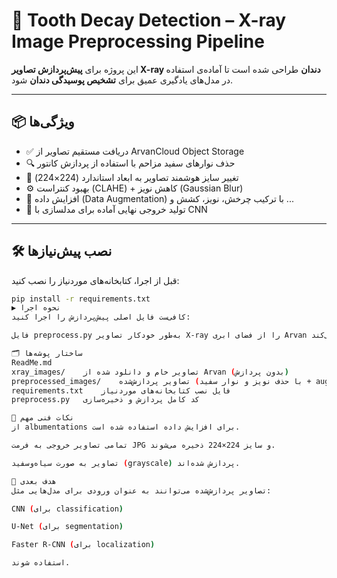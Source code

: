 # 🦷 Tooth Decay Detection – X-ray Image Preprocessing Pipeline

این پروژه برای **پیش‌پردازش تصاویر X-ray دندان** طراحی شده است تا آماده‌ی استفاده در مدل‌های یادگیری عمیق برای **تشخیص پوسیدگی دندان** شود.

---

## 📦 ویژگی‌ها

- ✅ دریافت مستقیم تصاویر از ArvanCloud Object Storage
- 🔍 حذف نوارهای سفید مزاحم با استفاده از پردازش کانتور
- 📏 تغییر سایز هوشمند تصاویر به ابعاد استاندارد (224×224)
- ⚙️ بهبود کنتراست (CLAHE) + کاهش نویز (Gaussian Blur)
- 🔁 افزایش داده (Data Augmentation) با ترکیب چرخش، نویز، کشش و ...
- 📂 تولید خروجی نهایی آماده برای مدلسازی با CNN

---

## 🛠 نصب پیش‌نیازها

قبل از اجرا، کتابخانه‌های موردنیاز را نصب کنید:

```bash
pip install -r requirements.txt
▶️ نحوه اجرا
کافی‌ست فایل اصلی پیش‌پردازش را اجرا کنید:

فایل preprocess.py به‌طور خودکار تصاویر X-ray را از فضای ابری Arvan دانلود کرده، آن‌ها را پردازش و در مسیر خروجی ذخیره می‌کند.

🗂 ساختار پوشه‌ها
ReadMe.md
xray_images/	تصاویر خام و دانلود شده از Arvan (بدون پردازش)
preprocessed_images/	تصاویر پردازش‌شده (با حذف نویز و نوار سفید + augmentation)
requirements.txt	فایل نصب کتابخانه‌های موردنیاز
preprocess.py	کد کامل پردازش و ذخیره‌سازی

📌 نکات فنی مهم
از albumentations برای افزایش داده استفاده شده است.

تمامی تصاویر خروجی به فرمت JPG و سایز 224×224 ذخیره می‌شوند.

تصاویر به صورت سیاه‌وسفید (grayscale) پردازش شده‌اند.

🎯 هدف بعدی
تصاویر پردازش‌شده می‌توانند به عنوان ورودی برای مدل‌هایی مثل:

CNN (برای classification)

U-Net (برای segmentation)

Faster R-CNN (برای localization)

استفاده شوند.
